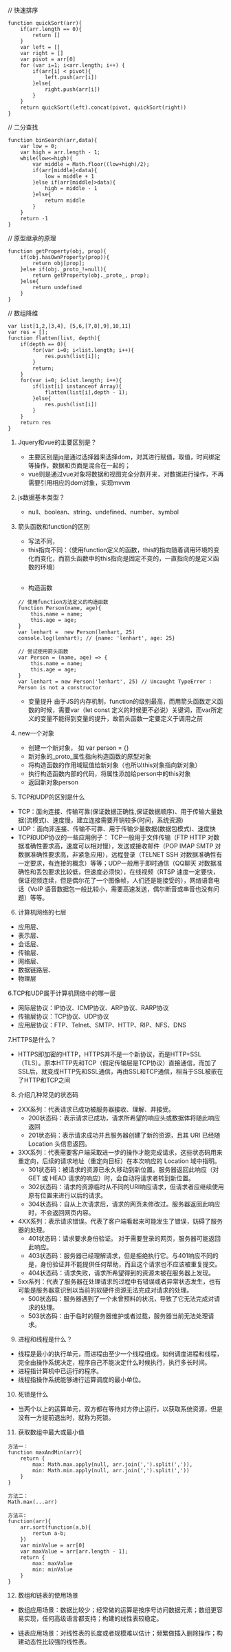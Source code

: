 // 快速排序
```
function quickSort(arr){
	if(arr.length == 0){
		return []
	}
	var left = []
	var right = []
	var pivot = arr[0]
	for (var i=1; i<arr.length; i++) {
		if(arr[i] < pivot){
			left.push(arr[i])
		}else{
			right.push(arr[i])
		}
	}
	return quickSort(left).concat(pivot, quickSort(right))
}
```

// 二分查找
```
function binSearch(arr,data){
	var low = 0;
	var high = arr.length - 1;
	while(low<=high){
		var middle = Math.floor((low+high)/2);
		if(arr[middle]<data){
			low = middle + 1
		}else if(arr[middle]>data){
			high = middle - 1
		}else{
			return middle
		}
	}
	return -1
}
```

// 原型继承的原理
```
function getProperty(obj, prop){
	if(obj.hasOwnProperty(prop)){
		return obj[prop];
	}else if(obj._proto_!=null){
		return getProperty(obj._proto_, prop);
	}else{
		return undefined
	}
}
```


// 数组降维
```
var list[1,2,[3,4], [5,6,[7,8],9],10,11]
var res = [];
function flatten(list, depth){
	if(depth == 0){
		for(var i=0; i<list.length; i++){
			res.push(list[i]);
		}
		return;
	}
	for(var i=0; i<list.length; i++){
		if(list[i] instanceof Array){
			flatten(list[i],depth - 1);
		}else{
			res.push(list[i])
		}
	}
	return res
}
```


1. Jquery和vue的主要区别是？
 	* 主要区别是jq是通过选择器来选择dom，对其进行赋值，取值，时间绑定等操作，数据和页面是混合在一起的；
	* vue则是通过vue对象将数据和视图完全分割开来，对数据进行操作，不再需要引用相应的dom对象，实现mvvm

2. js数据基本类型？
	* null、boolean、string、undefined、number、symbol

3. 箭头函数和function的区别
	* 写法不同，
	* this指向不同：（使用function定义的函数，this的指向随着调用环境的变化而变化，而箭头函数中的this指向是固定不变的，一直指向的是定义函数的环境）
	```

	```
	* 构造函数
	```
	// 使用function方法定义的构造函数
	function Person(name, age){
		this.name = name;
		this.age = age;
	}
	var lenhart =  new Person(lenhart, 25)
	console.log(lenhart); // {name: 'lenhart', age: 25}
	
	// 尝试使用箭头函数
	var Person = (name, age) => {
		this.name = name;
		this.age = age;
	}
	var lenhart = new Person('lenhart', 25) // Uncaught TypeError : Person is not a constructor
	```

	* 变量提升
	由于JS的内存机制，function的级别最高，而用箭头函数定义函数的时候，需要var（let const 定义的时候更不必说）关键词，而var所定义的变量不能得到变量的提升，故箭头函数一定要定义于调用之前

4. new一个对象
	* 创建一个新对象， 如 var person = {}
	* 新对象的_proto_属性指向构造函数的原型对象
	* 将构造函数的作用域赋值给新对象（也所以this对象指向新对象）
	* 执行构造函数内部的代码，将属性添加给person中的this对象
	* 返回新对象person

5. TCP和UDP的区别是什么
* TCP：面向连接、传输可靠(保证数据正确性,保证数据顺序)、用于传输大量数据(流模式)、速度慢，建立连接需要开销较多(时间，系统资源)
* UDP：面向非连接、传输不可靠、用于传输少量数据(数据包模式)、速度快
* TCP和UDP协议的一些应用例子：
TCP一般用于文件传输（FTP HTTP 对数据准确性要求高，速度可以相对慢），发送或接收邮件（POP IMAP SMTP 对数据准确性要求高，非紧急应用），远程登录（TELNET SSH 对数据准确性有一定要求，有连接的概念）等等；UDP一般用于即时通信（QQ聊天 对数据准确性和丢包要求比较低，但速度必须快），在线视频（RTSP 速度一定要快，保证视频连续，但是偶尔花了一个图像帧，人们还是能接受的），网络语音电话（VoIP 语音数据包一般比较小，需要高速发送，偶尔断音或串音也没有问题）等等。

6. 计算机网络的七层
* 应用层、
* 表示层、
* 会话层、
* 传输层、
* 网络层、
* 数据链路层、
* 物理层

6.TCP和UDP属于计算机网络中的哪一层
* 网际层协议：IP协议、ICMP协议、ARP协议、RARP协议
* 传输层协议：TCP协议、UDP协议
* 应用层协议：FTP、Telnet、SMTP、HTTP、RIP、NFS、DNS

7.HTTPS是什么？
* HTTPS即加密的HTTP，HTTPS并不是一个新协议，而是HTTP+SSL（TLS）。原本HTTP先和TCP（假定传输层是TCP协议）直接通信，而加了SSL后，就变成HTTP先和SSL通信，再由SSL和TCP通信，相当于SSL被嵌在了HTTP和TCP之间

8. 介绍几种常见的状态码
* 2XX系列：代表请求已成功被服务器接收、理解、并接受。
	* 200状态码：表示请求已成功，请求所希望的响应头或数据体将随此响应返回
	* 201状态码：表示请求成功并且服务器创建了新的资源，且其 URI 已经随Location 头信息返回。
* 3XX系列：代表需要客户端采取进一步的操作才能完成请求，这些状态码用来重定向，后续的请求地址（重定向目标）在本次响应的 Location 域中指明。
	* 301状态码：被请求的资源已永久移动到新位置。服务器返回此响应（对 GET 或 HEAD 请求的响应）时，会自动将请求者转到新位置。
	* 302状态码：请求的资源临时从不同的URI响应请求，但请求者应继续使用原有位置来进行以后的请求。
	* 304状态码：自从上次请求后，请求的网页未修改过。服务器返回此响应时，不会返回网页内容。
* 4XX系列：表示请求错误。代表了客户端看起来可能发生了错误，妨碍了服务器的处理。
	* 401状态码：请求要求身份验证。 对于需要登录的网页，服务器可能返回此响应。
	* 403状态码：服务器已经理解请求，但是拒绝执行它。与401响应不同的是，身份验证并不能提供任何帮助，而且这个请求也不应该被重复提交。
	* 404状态码：请求失败，请求所希望得到的资源未被在服务器上发现。
* 5xx系列：代表了服务器在处理请求的过程中有错误或者异常状态发生，也有可能是服务器意识到以当前的软硬件资源无法完成对请求的处理。
	* 500状态码：服务器遇到了一个未曾预料的状况，导致了它无法完成对请求的处理。
	* 503状态码：由于临时的服务器维护或者过载，服务器当前无法处理请求。

9. 进程和线程是什么？
* 线程是最小的执行单元，而进程由至少一个线程组成。如何调度进程和线程，完全由操作系统决定，程序自己不能决定什么时候执行，执行多长时间。
* 进程指计算机中已运行的程序。
* 线程指操作系统能够进行运算调度的最小单位。

10. 死锁是什么
* 当两个以上的运算单元，双方都在等待对方停止运行，以获取系统资源，但是没有一方提前退出时，就称为死锁。

11. 获取数组中最大或最小值
```
方法一：
function maxAndMin(arr){
	return {
		max: Math.max.apply(null, arr.join(',').split(',')),
		min: Math.min.apply(null, arr.join(',').split(','))
	}
}

方法二：
Math.max(...arr)

方法三:
function(arr){
	arr.sort(function(a,b){
		rertun a-b;
	})
	var minValue = arr[0]
	var maxValue = arr[arr.length - 1];
	return {
		max: maxValue
		min: minValue
	}
}

```

12. 数组和链表的使用场景
* 数组应用场景：数据比较少；经常做的运算是按序号访问数据元素；数组更容易实现，任何高级语言都支持；构建的线性表较稳定。

* 链表应用场景：对线性表的长度或者规模难以估计；频繁做插入删除操作；构建动态性比较强的线性表。





